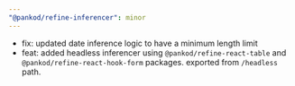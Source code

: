 ```yaml
---
"@pankod/refine-inferencer": minor
---
```


- fix: updated date inference logic to have a minimum length limit
- feat: added headless inferencer using `@pankod/refine-react-table` and `@pankod/refine-react-hook-form` packages. exported from `/headless` path. 
